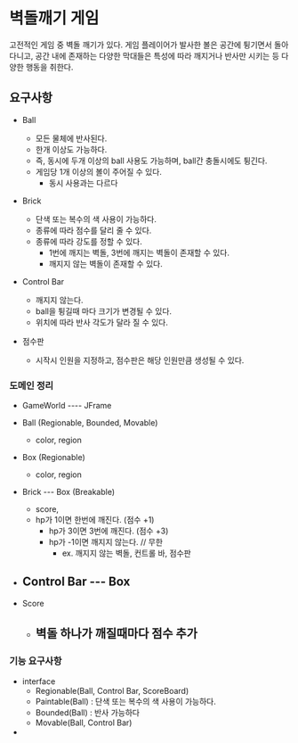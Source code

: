 # 벽돌깨기 게임 
고전적인 게임 중 벽돌 깨기가 있다. 게임 플레이어가 발사한 볼은 공간에 튕기면서 돌아다니고, 공간 내에 존재하는 다양한 막대들은 특성에 따라 깨지거나 반사만 시키는 등 다양한 행동을 취한다.

## 요구사항
- Ball
    - 모든 물체에 반사된다.
    - 한개 이상도 가능하다.
    - 즉, 동시에 두개 이상의 ball 사용도 가능하며, ball간 충돌시에도 튕긴다.
    - 게임당 1개 이상의 볼이 주어질 수 있다.
        - 동시 사용과는 다르다

- Brick
    - 단색 또는 복수의 색 사용이 가능하다.
    - 종류에 따라 점수를 달리 줄 수 있다.
    - 종류에 따라 강도를 정할 수 있다.
        - 1번에 깨지는 벽돌, 3번에 깨지는 벽돌이 존재할 수 있다.
        - 깨지지 않는 벽돌이 존재할 수 있다.

- Control Bar
    - 깨지지 않는다.
    - ball을 튕길때 마다 크기가 변경될 수 있다.
    - 위치에 따라 반사 각도가 달라 질 수 있다.

- 점수판 
    - 시작시 인원을 지정하고, 점수판은 해당 인원만큼 생성될 수 있다.


### 도메인 정리

- GameWorld ---- JFrame 

- Ball (Regionable, Bounded, Movable)
    - color, region

- Box (Regionable)
    - color, region
    

- Brick --- Box (Breakable)
    - score, 
    - hp가 1이면 한번에 깨진다. (점수 +1)
      - hp가 3이면 3번에 깨진다. (점수 +3)
      - hp가 -1이면 깨지지 않는다.  // 무한
          - ex. 깨지지 않는 벽돌, 컨트롤 바, 점수판


- Control Bar --- Box 
    - 


- Score
    - 벽돌 하나가 깨질때마다 점수 추가
        - 


### 기능 요구사항
- interface
    - Regionable(Ball, Control Bar, ScoreBoard)
    - Paintable(Ball) : 단색 또는 복수의 색 사용이 가능하다.
    - Bounded(Ball) : 반사 가능하다
    - Movable(Ball, Control Bar) 
- 
